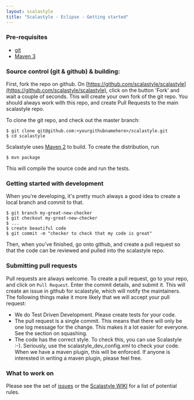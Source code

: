 ```yaml
---
layout: scalastyle
title: "Scalastyle - Eclipse - Getting started"
---
```


### Pre-requisites

* [git](http://gitscm.com/)
* [Maven 3](http://maven.apache.org/)

### Source control (git & github) & building:

First, fork the repo on github. On [https://github.com/scalastyle/scalastyle](https://github.com/scalastyle/scalastyle), click on the button 'Fork'
and wait a couple of seconds. This will create your own fork of the git repo. You should always work with this repo, and create Pull Requests to the main scalastyle
repo.

To clone the git repo, and check out the master branch:

    $ git clone git@github.com:<yourgithubnamehere>/scalastyle.git
    $ cd scalastyle

Scalastyle uses [Maven 2](http://maven.apache.org/) to build. To create the distribution, run

    $ mvn package

This will compile the source code and run the tests.

### Getting started with development

When you're developing, it's pretty much always a good idea to create a local branch and commit to that.

    $ git branch my-great-new-checker
	$ git checkout my-great-new-checker
    $ ...
	$ create beautiful code
	$ git commit -m "checker to check that my code is great"
	
Then, when you've finished, go onto github, and create a pull request so that the code can be reviewed and pulled into the scalastyle repo.

### Submitting pull requests

Pull requests are always welcome. To create a pull request, go to your repo, and click on `Pull Request`. Enter the commit details, and submit it. This will create
an issue in github for scalastyle, which will notify the maintainers. The following things make it more likely that we will accept your pull request:

* We do Test Driven Development. Please create tests for your code.
* The pull request is a single commit. This means that there will only be one log message for the change. This makes it a lot easier for everyone. See the section on squashing.
* The code has the correct style. To check this, you can use Scalastyle :-). Seriously, use the scalastyle_dev_config.xml to check your code. When we have a maven plugin, this will be enforced. If anyone is interested in writing a maven plugin, please feel free.

### What to work on

Please see the set of [issues](https://github.com/scalastyle/scalastyle/issues) or the [Scalastyle WIKI](https://github.com/scalastyle/scalastyle/wiki) for a list of potential rules.
